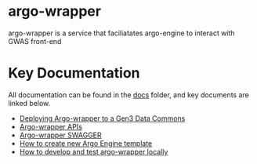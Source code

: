 # argo-wrapper

argo-wrapper is a service that faciliatates argo-engine to interact with GWAS front-end

# Key Documentation

All documentation can be found in the [docs](docs) folder, and key documents are linked below.

* [Deploying Argo-wrapper to a Gen3 Data Commons](docs/readmes/deploy.md)
* [Argo-wrapper APIs](docs/readmes/apis.md)
* [Argo-wrapper SWAGGER](docs/readmes/swagger.md)
* [How to create new Argo Engine template](docs/readmes/argo-templates.md)
* [How to develop and test argo-wrapper locally](docs/readmes/local-dev.md)
